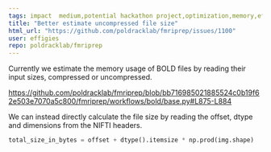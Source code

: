 ```yaml
---
tags: impact  medium,potential hackathon project,optimization,memory,effort  low,neuroscience,python
title: "Better estimate uncompressed file size"
html_url: "https://github.com/poldracklab/fmriprep/issues/1100"
user: effigies
repo: poldracklab/fmriprep
---
```


Currently we estimate the memory usage of BOLD files by reading their input sizes, compressed or uncompressed.

https://github.com/poldracklab/fmriprep/blob/bb716985021885524c0b19f62e503e7070a5c800/fmriprep/workflows/bold/base.py#L875-L884

We can instead directly calculate the file size by reading the offset, dtype and dimensions from the NIFTI headers.

```Python
total_size_in_bytes = offset + dtype().itemsize * np.prod(img.shape)
```
